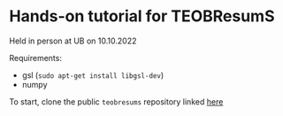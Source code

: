 # Hands-on tutorial for TEOBResumS

Held in person at UB on 10.10.2022

Requirements:
* gsl (`sudo apt-get install libgsl-dev`)
* numpy

To start, clone the public `teobresums` repository linked [here](https://bitbucket.org/eob_ihes/teobresums/src/master/)
